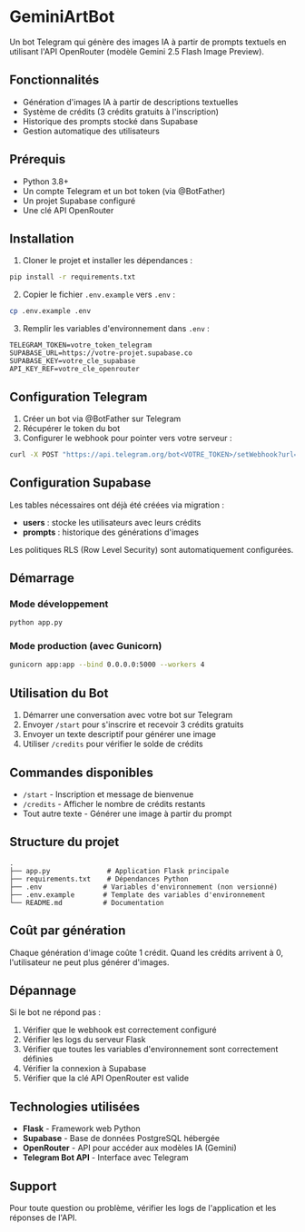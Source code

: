 # GeminiArtBot

Un bot Telegram qui génère des images IA à partir de prompts textuels en utilisant l'API OpenRouter (modèle Gemini 2.5 Flash Image Preview).

## Fonctionnalités

- Génération d'images IA à partir de descriptions textuelles
- Système de crédits (3 crédits gratuits à l'inscription)
- Historique des prompts stocké dans Supabase
- Gestion automatique des utilisateurs

## Prérequis

- Python 3.8+
- Un compte Telegram et un bot token (via @BotFather)
- Un projet Supabase configuré
- Une clé API OpenRouter

## Installation

1. Cloner le projet et installer les dépendances :

```bash
pip install -r requirements.txt
```

2. Copier le fichier `.env.example` vers `.env` :

```bash
cp .env.example .env
```

3. Remplir les variables d'environnement dans `.env` :

```env
TELEGRAM_TOKEN=votre_token_telegram
SUPABASE_URL=https://votre-projet.supabase.co
SUPABASE_KEY=votre_cle_supabase
API_KEY_REF=votre_cle_openrouter
```

## Configuration Telegram

1. Créer un bot via @BotFather sur Telegram
2. Récupérer le token du bot
3. Configurer le webhook pour pointer vers votre serveur :

```bash
curl -X POST "https://api.telegram.org/bot<VOTRE_TOKEN>/setWebhook?url=https://votre-domaine.com/webhook"
```

## Configuration Supabase

Les tables nécessaires ont déjà été créées via migration :

- **users** : stocke les utilisateurs avec leurs crédits
- **prompts** : historique des générations d'images

Les politiques RLS (Row Level Security) sont automatiquement configurées.

## Démarrage

### Mode développement

```bash
python app.py
```

### Mode production (avec Gunicorn)

```bash
gunicorn app:app --bind 0.0.0.0:5000 --workers 4
```

## Utilisation du Bot

1. Démarrer une conversation avec votre bot sur Telegram
2. Envoyer `/start` pour s'inscrire et recevoir 3 crédits gratuits
3. Envoyer un texte descriptif pour générer une image
4. Utiliser `/credits` pour vérifier le solde de crédits

## Commandes disponibles

- `/start` - Inscription et message de bienvenue
- `/credits` - Afficher le nombre de crédits restants
- Tout autre texte - Générer une image à partir du prompt

## Structure du projet

```
.
├── app.py              # Application Flask principale
├── requirements.txt    # Dépendances Python
├── .env               # Variables d'environnement (non versionné)
├── .env.example       # Template des variables d'environnement
└── README.md          # Documentation
```

## Coût par génération

Chaque génération d'image coûte 1 crédit. Quand les crédits arrivent à 0, l'utilisateur ne peut plus générer d'images.

## Dépannage

Si le bot ne répond pas :

1. Vérifier que le webhook est correctement configuré
2. Vérifier les logs du serveur Flask
3. Vérifier que toutes les variables d'environnement sont correctement définies
4. Vérifier la connexion à Supabase
5. Vérifier que la clé API OpenRouter est valide

## Technologies utilisées

- **Flask** - Framework web Python
- **Supabase** - Base de données PostgreSQL hébergée
- **OpenRouter** - API pour accéder aux modèles IA (Gemini)
- **Telegram Bot API** - Interface avec Telegram

## Support

Pour toute question ou problème, vérifier les logs de l'application et les réponses de l'API.
